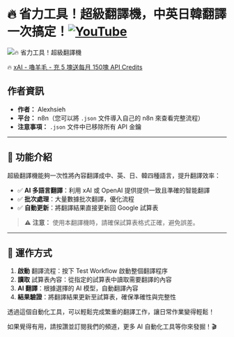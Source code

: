 # 🔥 省力工具！超級翻譯機，中英日韓翻譯一次搞定！[![YouTube](https://img.shields.io/badge/Watch%20on-YouTube-red?logo=youtube)](https://youtu.be/PgT0_F56Eb4)

![🔥 省力工具！超級翻譯機](https://github.com/qwedsazxc78/ai-automation-n8n/blob/main/n8n/8-simple-translator-4-language/cover.png?raw=true)

🔥 [xAI - 嚕羊毛 - 充 5 塊送每月 150塊 API Credits](https://youtu.be/Z1uqqLNAB4U)

## 作者資訊

* **作者：** Alexhsieh
* **平台：** n8n（您可以將 `.json` 文件導入自己的 n8n 來查看完整流程）
* **注意事項：** `.json` 文件中已移除所有 API 金鑰

---

## 📌 功能介紹

超級翻譯機能夠一次性將內容翻譯成中、英、日、韓四種語言，提升翻譯效率：

* ✅ **AI 多語言翻譯**：利用 xAI 或 OpenAI 提供提供一致且準確的智能翻譯
* ✅ **批次處理**：大量數據批次翻譯，優化流程
* ✅ **自動更新**：將翻譯結果直接更新回 Google 試算表

> ⚠ **注意：** 使用本翻譯機時，請確保試算表格式正確，避免誤差。

---

## 🔧 運作方式

1. **啟動** 翻譯流程：按下 Test Workflow 啟動整個翻譯程序
2. **讀取** 試算表內容：從指定的試算表中讀取需要翻譯的內容
3. **AI 翻譯**：根據選擇的 AI 模型，自動翻譯內容
4. **結果驗證**：將翻譯結果更新至試算表，確保準確性與完整性

透過這個自動化工具，可以輕鬆完成繁重的翻譯工作，讓日常作業變得輕鬆！

如果覺得有用，請按讚並訂閱我們的頻道，更多 AI 自動化工具等你來發掘！🎬

